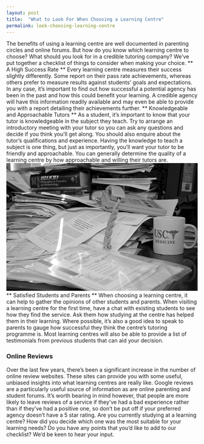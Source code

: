 ```yaml
---
layout: post
title:  "What to Look For When Choosing a Learning Centre"
permalink: look-choosing-learning-centre
---
```

The benefits of using a learning centre are well documented in parenting
circles and online forums. But how do you know which learning centre to
choose? What should you look for in a credible tutoring company? We’ve put
together a checklist of things to consider when making your choice. ** A High
Success Rate ** Every learning centre measures their success slightly
differently. Some report on their pass rate achievements, whereas others
prefer to measure results against students’ goals and expectations. In any
case, it’s important to find out how successful a potential agency has been in
the past and how this could benefit your learning. A credible agency will have
this information readily available and may even be able to provide you with a
report detailing their achievements further. ** Knowledgeable and Approachable
Tutors ** As a student, it’s important to know that your tutor is
knowledgeable in the subject they teach. Try to arrange an introductory
meeting with your tutor so you can ask any questions and decide if you think
you’ll get along. You should also enquire about the tutor’s qualifications and
experience. Having the knowledge to teach a subject is one thing, but just as
importantly, you’ll want your tutor to be friendly and approachable. You can
generally determine the quality of a learning centre by how approachable and
willing their tutors are.
![Lightmatter_paperwork](/img/blogs/Lightmatter_paperwork.jpg) ** Satisfied Students and
Parents ** When choosing a learning centre, it can help to gather the opinions
of other students and parents. When visiting a learning centre for the first
time, have a chat with existing students to see how they find the service. Ask
them how studying at the centre has helped them in their learning. Where
possible, it’s also a good idea to speak to parents to gauge how successful
they think the centre’s tutoring programme is. Most learning centres will also
be able to provide a list of testimonials from previous students that can aid
your decision. 

### Online Reviews

Over the last few years, there’s been a
significant increase in the number of online review websites. These sites can
provide you with some useful, unbiased insights into what learning centres are
really like. Google reviews are a particularly useful source of information as
are online parenting and student forums. It’s worth bearing in mind however,
that people are more likely to leave reviews of a service if they’ve had a bad
experience rather than if they’ve had a positive one, so don’t be put off if
your preferred agency doesn’t have a 5 star rating. Are you currently studying
at a learning centre? How did you decide which one was the most suitable for
your learning needs? Do you have any points that you’d like to add to our
checklist? We’d be keen to hear your input.
